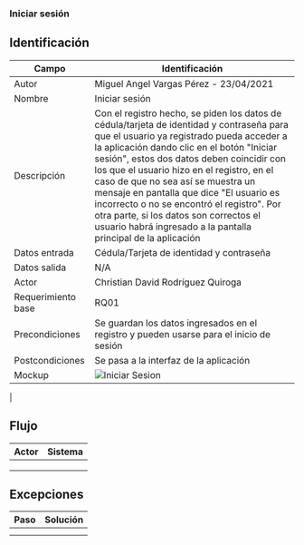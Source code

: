 ### Iniciar sesión
## Identificación 

| Campo | Identificación |
|-------|-------|
| Autor | Miguel Angel Vargas Pérez - 23/04/2021 |
| Nombre | Iniciar sesión |
| Descripción | Con el registro hecho, se piden los datos de cédula/tarjeta de identidad y contraseña para que el usuario ya registrado pueda acceder a la aplicación dando clic en el botón "Iniciar sesión", estos dos datos deben coincidir con los que el usuario hizo en el registro, en el caso de que no sea así se muestra un mensaje en pantalla que dice "El usuario es incorrecto o no se encontró el registro". Por otra parte, si los datos son correctos el usuario habrá ingresado a la pantalla principal de la aplicación |
| Datos entrada | Cédula/Tarjeta de identidad y contraseña |
| Datos salida | N/A |
| Actor | Christian David Rodríguez Quiroga |
| Requerimiento base | RQ01 |
| Precondiciones | Se guardan los datos ingresados en el registro y pueden usarse para el inicio de sesión |
| Postcondiciones | Se pasa a la interfaz de la aplicación | 
| Mockup | ![Iniciar Sesion](https://user-images.githubusercontent.com/79241017/115935948-e1118b00-a459-11eb-8d69-1c6f8fc6f556.png)
 |

## Flujo
| Actor | Sistema |
|-------|-------|
| | |
| | |
| | |

## Excepciones
| Paso | Solución |
|-------|-------|
| | |
| | |
